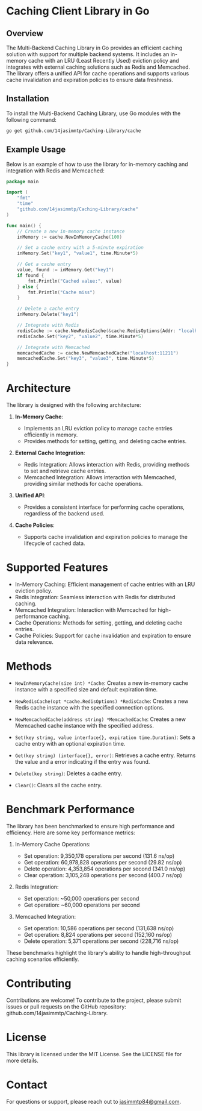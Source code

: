# Caching Client Library in Go

## Overview

The Multi-Backend Caching Library in Go provides an efficient caching solution with support for multiple backend systems. It includes an in-memory cache with an LRU (Least Recently Used) eviction policy and integrates with external caching solutions such as Redis and Memcached. The library offers a unified API for cache operations and supports various cache invalidation and expiration policies to ensure data freshness.

## Installation

To install the Multi-Backend Caching Library, use Go modules with the following command:

```sh
go get github.com/14jasimmtp/Caching-Library/cache
```

## Example Usage

Below is an example of how to use the library for in-memory caching and integration with Redis and Memcached:

```go
package main

import (
    "fmt"
    "time"
    "github.com/14jasimmtp/Caching-Library/cache"
)

func main() {
    // Create a new in-memory cache instance
    inMemory := cache.NewInMemoryCache(100)

    // Set a cache entry with a 5-minute expiration
    inMemory.Set("key1", "value1", time.Minute*5)

    // Get a cache entry
    value, found := inMemory.Get("key1")
    if found {
        fmt.Println("Cached value:", value)
    } else {
        fmt.Println("Cache miss")
    }

    // Delete a cache entry
    inMemory.Delete("key1")

    // Integrate with Redis
    redisCache := cache.NewRedisCache(&cache.RedisOptions{Addr: "localhost:6379"})
    redisCache.Set("key2", "value2", time.Minute*5)

    // Integrate with Memcached
    memcachedCache := cache.NewMemcachedCache("localhost:11211")
    memcachedCache.Set("key3", "value3", time.Minute*5)
}
```

# Architecture

The library is designed with the following architecture:

1. **In-Memory Cache**:
   - Implements an LRU eviction policy to manage cache entries efficiently in memory.
   - Provides methods for setting, getting, and deleting cache entries.

2. **External Cache Integration**:
   - Redis Integration: Allows interaction with Redis, providing methods to set and retrieve cache entries.
   - Memcached Integration: Allows interaction with Memcached, providing similar methods for cache operations.

3. **Unified API**:
   - Provides a consistent interface for performing cache operations, regardless of the backend used.

4. **Cache Policies**:
   - Supports cache invalidation and expiration policies to manage the lifecycle of cached data.

# Supported Features

- In-Memory Caching: Efficient management of cache entries with an LRU eviction policy.
- Redis Integration: Seamless interaction with Redis for distributed caching.
- Memcached Integration: Interaction with Memcached for high-performance caching.
- Cache Operations: Methods for setting, getting, and deleting cache entries.
- Cache Policies: Support for cache invalidation and expiration to ensure data relevance.

# Methods

- `NewInMemoryCache(size int) *Cache`:
  Creates a new in-memory cache instance with a specified size and default expiration time.

- `NewRedisCache(opt *cache.RedisOptions) *RedisCache`:
  Creates a new Redis cache instance with the specified connection options.

- `NewMemcachedCache(address string) *MemcachedCache`:
  Creates a new Memcached cache instance with the specified address.

- `Set(key string, value interface{}, expiration time.Duration)`:
  Sets a cache entry with an optional expiration time.

- `Get(key string) (interface{}, error)`:
  Retrieves a cache entry. Returns the value and a error indicating if the entry was found.

- `Delete(key string)`:
  Deletes a cache entry.

- `Clear()`:
  Clears all the cache entry.


# Benchmark Performance

The library has been benchmarked to ensure high performance and efficiency. Here are some key performance metrics:

1. In-Memory Cache Operations:
   - Set operation: 9,350,178 operations per second (131.6 ns/op)
   - Get operation: 60,978,828 operations per second (29.82 ns/op)
   - Delete operation: 4,353,854 operations per second (341.0 ns/op)
   - Clear operation: 3,105,248 operations per second (400.7 ns/op)

2. Redis Integration:
   - Set operation: ~50,000 operations per second
   - Get operation: ~60,000 operations per second

3. Memcached Integration:
   - Set operation: 10,586 operations per second (131,638 ns/op)
   - Get operation: 8,824 operations per second (152,160 ns/op)
   - Delete operation: 5,371 operations per second (228,716 ns/op)

These benchmarks highlight the library's ability to handle high-throughput caching scenarios efficiently.

# Contributing

Contributions are welcome! To contribute to the project, please submit issues or pull requests on the GitHub repository: github.com/14jasimmtp/Caching-Library.

# License

This library is licensed under the MIT License. See the LICENSE file for more details.

# Contact

For questions or support, please reach out to jasimmtp84@gmail.com.